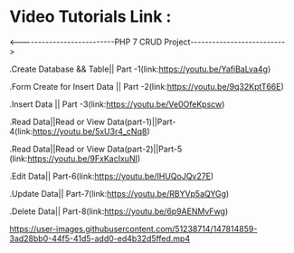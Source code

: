 # Video Tutorials Link :
<--------------------------PHP 7 CRUD Project-------------------------->

.Create  Database && Table|| Part -1(link:https://youtu.be/YafiBaLva4g)

.Form Create for Insert Data || Part -2(link:https://youtu.be/9q32KptT66E)

.Insert Data || Part -3(link:https://youtu.be/Ve0OfeKpscw)

.Read Data||Read or View Data(part-1)||Part-4(link:https://youtu.be/5xU3r4_cNq8)

.Read Data||Read or View Data(part-2)||Part-5 (link:https://youtu.be/9FxKacIxuNI)

.Edit Data|| Part-6(link:https://youtu.be/IHUQoJQv27E)

.Update Data|| Part-7(link:https://youtu.be/RBYVp5aQYGg)

.Delete Data|| Part-8(link:https://youtu.be/6p9AENMvFwg)


https://user-images.githubusercontent.com/51238714/147814859-3ad28bb0-44f5-41d5-add0-ed4b32d5ffed.mp4

